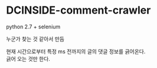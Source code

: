 # DCINSIDE-comment-crawler

python 2.7 + selenium  

누군가 찾는 것 같아서 만듬

현재 시간으로부터 특정 ms 전까지의 글의 댓글 정보를 긁어온다.  
긁어 오는 것만 한다.
